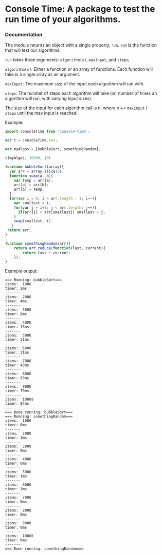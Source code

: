 # Console Time: A package to test the run time of your algorithms.

### Documentation

The module returns an object with a single property, `run`.  `run` is the function that will test our algorithms.

`run` takes three arguments: `algorithm(s)`, `maxInput`, and `steps`;

`algorithm(s)`: Either a function or an array of functions. Each function will take in a single array as an argument.

`maxInput`: The maximum size of the input each algorithm will run with.

`steps`: The number of steps each algorithm will take (or, number of times an algorithm will run, with varying input sizes).

The size of the input for each algorithm call is n, where n += `maxInput` / `steps` until the max input is reached.

Example:

``` javascript
import consoleTime from 'console-time';

var t = consoleTime.run;

var myAlgos = [bubbleSort, somethingRandom];

t(myAlgos, 10000, 10)

function bubbleSort(array){
  var arr = array.slice(0);
  function swap(a, b){
    var temp = arr[a];
    arr[a] = arr[b];
    arr[b] = temp;
  }
  for(var i = 0; i < arr.length - 1; i++){
    var smallest = i;
  	for(var j = i+1; j < arr.length; j++){
      if(arr[j] < arr[smallest]) smallest = j;
    }
    swap(smallest, i);
   }
 return arr;
}

function somethingRandom(arr){
	return arr.reduce(function(last, current){
		return last + current;
	});
}
```

Example output:

```
=== Running: bubbleSort===
items:  1000
timer: 2ms
-------
items:  2000
timer: 4ms
-------
items:  3000
timer: 8ms
-------
items:  4000
timer: 13ms
-------
items:  5000
timer: 21ms
-------
items:  6000
timer: 31ms
-------
items:  7000
timer: 43ms
-------
items:  8000
timer: 53ms
-------
items:  9000
timer: 70ms
-------
items:  10000
timer: 84ms
-------
=== Done running: bubbleSort===
=== Running: somethingRandom===
items:  1000
timer: 0ms
-------
items:  2000
timer: 1ms
-------
items:  3000
timer: 0ms
-------
items:  4000
timer: 0ms
-------
items:  5000
timer: 1ms
-------
items:  6000
timer: 1ms
-------
items:  7000
timer: 0ms
-------
items:  8000
timer: 0ms
-------
items:  9000
timer: 0ms
-------
items:  10000
timer: 0ms
-------
=== Done running: somethingRandom===
```
